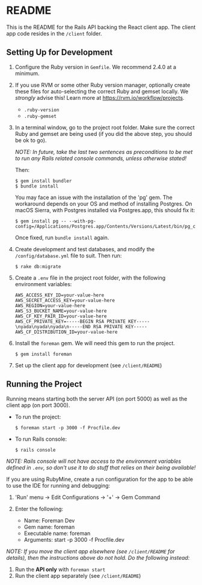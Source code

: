 # README

This is the README for the Rails API backing the React client app. The client 
app code resides in the `/client` folder.

## Setting Up for Development

1. Configure the Ruby version in `Gemfile`. We recommend 2.4.0 at a minimum.
1. If you use RVM or some other Ruby version manager, optionally create these 
   files for auto-selecting the correct Ruby and gemset locally. We *strongly*
   advise this! Learn more at https://rvm.io/workflow/projects.
   
     * `.ruby-version`
     * `.ruby-gemset`
     
1. In a terminal window, go to the project root folder. Make sure the correct
   Ruby and gemset are being used (if you did the above step, you should be ok
   to go). 
   
   _NOTE: In future, take the last two sentences as preconditions to be met to
   run any Rails related console commands, unless otherwise stated!_
   
   Then:
   
       $ gem install bundler
       $ bundle install
   
   You may face an issue with the installation of the 'pg' gem. The workaround
   depends on your OS and method of installing Postgres. On macOS Sierra, with
   Postgres installed via Postgres.app, this should fix it:
   
       $ gem install pg -- --with-pg-config=/Applications/Postgres.app/Contents/Versions/Latest/bin/pg_config
       
   Once fixed, run `bundle install` again.
       
1. Create development and test databases, and modify the `/config/database.yml`
   file to suit. Then run:
   
       $ rake db:migrate
       
1. Create a `.env` file in the project root folder, with the following
   environment variables:
       
       AWS_ACCESS_KEY_ID=your-value-here
       AWS_SECRET_ACCESS_KEY=your-value-here
       AWS_REGION=your-value-here
       AWS_S3_BUCKET_NAME=your-value-here
       AWS_CF_KEY_PAIR_ID=your-value-here
       AWS_CF_PRIVATE_KEY=-----BEGIN RSA PRIVATE KEY-----\nyada\nyada\nyada\n-----END RSA PRIVATE KEY-----
       AWS_CF_DISTRIBUTION_ID=your-value-here
       
1. Install the `foreman` gem. We will need this gem to run the project.
   
       $ gem install foreman
       
1. Set up the client app for development (see `/client/README`)

## Running the Project

Running means starting both the server API (on port 5000) as well as the client 
app (on port 3000).

* To run the project:

      $ foreman start -p 3000 -f Procfile.dev

* To run Rails console:

      $ rails console
      
_NOTE: Rails console will not have access to the environment variables defined
in `.env`, so don't use it to do stuff that relies on their being available!_

If you are using RubyMine, create a run configuration for the app to be able to
use the IDE for running and debugging:

1. 'Run' menu -> Edit Configurations -> '+' -> Gem Command
1. Enter the following:

   * Name: Foreman Dev
   * Gem name: foreman
   * Executable name: foreman
   * Arguments: start -p 3000 -f Procfile.dev
   
_NOTE: If you move the client app elsewhere (see `/client/README` for details), 
then the instructions above do not hold. Do the following instead:_

1. Run the **API only** with `foreman start`
1. Run the client app separately (see `/client/README`)

